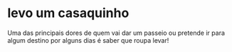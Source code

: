 # levo um casaquinho
 Uma das principais dores de quem vai dar um passeio ou pretende ir para algum destino por alguns dias é saber que roupa levar!

